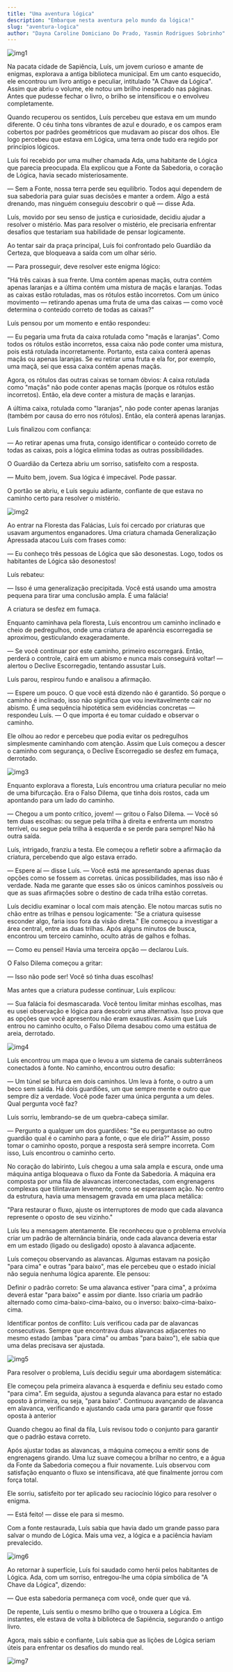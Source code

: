 ```yaml
---
title: "Uma aventura lógica"
description: "Embarque nesta aventura pelo mundo da lógica!"
slug: "aventura-logica"
author: "Dayna Caroline Domiciano Do Prado, Yasmin Rodrigues Sobrinho"
---
```


![img1](./img1.png)

Na pacata cidade de Sapiência, Luís, um jovem curioso e amante de enigmas, explorava a antiga biblioteca municipal. Em um canto esquecido, ele encontrou um livro antigo e peculiar, intitulado "A Chave da Lógica". Assim que abriu o volume, ele notou um brilho inesperado nas páginas. Antes que pudesse fechar o livro, o brilho se intensificou e o envolveu completamente.

Quando recuperou os sentidos, Luís percebeu que estava em um mundo diferente. O céu tinha tons vibrantes de azul e dourado, e os campos eram cobertos por padrões geométricos que mudavam ao piscar dos olhos. Ele logo percebeu que estava em Lógica, uma terra onde tudo era regido por princípios lógicos.

Luís foi recebido por uma mulher chamada Ada, uma habitante de Lógica que parecia preocupada. Ela explicou que a Fonte da Sabedoria, o coração de Lógica, havia secado misteriosamente.

— Sem a Fonte, nossa terra perde seu equilíbrio. Todos aqui dependem de sua sabedoria para guiar suas decisões e manter a ordem. Algo a está drenando, mas ninguém conseguiu descobrir o quê — disse Ada.

Luís, movido por seu senso de justiça e curiosidade, decidiu ajudar a resolver o mistério. Mas para resolver o mistério, ele precisaria enfrentar desafios que testariam sua habilidade de pensar logicamente.

Ao tentar sair da praça principal, Luís foi confrontado pelo Guardião da Certeza, que bloqueava a saída com um olhar sério.

— Para prosseguir, deve resolver este enigma lógico:

"Há três caixas à sua frente. Uma contém apenas maçãs, outra contém apenas laranjas e a última contém uma mistura de maçãs e laranjas. Todas as caixas estão rotuladas, mas os rótulos estão incorretos. Com um único movimento — retirando apenas uma fruta de uma das caixas — como você determina o conteúdo correto de todas as caixas?"

Luís pensou por um momento e então respondeu:

— Eu pegaria uma fruta da caixa rotulada como "maçãs e laranjas". Como todos os rótulos estão incorretos, essa caixa não pode conter uma mistura, pois está rotulada incorretamente. Portanto, esta caixa conterá apenas maçãs ou apenas laranjas. Se eu retirar uma fruta e ela for, por exemplo, uma maçã, sei que essa caixa contém apenas maçãs.

Agora, os rótulos das outras caixas se tornam óbvios: A caixa rotulada como "maçãs" não pode conter apenas maçãs (porque os rótulos estão incorretos). Então, ela deve conter a mistura de maçãs e laranjas.

A última caixa, rotulada como "laranjas", não pode conter apenas laranjas (também por causa do erro nos rótulos). Então, ela conterá apenas laranjas. 

Luís finalizou com confiança:

— Ao retirar apenas uma fruta, consigo identificar o conteúdo correto de todas as caixas, pois a lógica elimina todas as outras possibilidades.

O Guardião da Certeza abriu um sorriso, satisfeito com a resposta.

— Muito bem, jovem. Sua lógica é impecável. Pode passar.

O portão se abriu, e Luís seguiu adiante, confiante de que estava no caminho certo para resolver o mistério.

![img2](./img2.png)

Ao entrar na Floresta das Falácias, Luís foi cercado por criaturas que usavam argumentos enganadores. Uma criatura chamada Generalização Apressada atacou Luís com frases como:

— Eu conheço três pessoas de Lógica que são desonestas. Logo, todos os habitantes de Lógica são desonestos!

Luís rebateu:

— Isso é uma generalização precipitada. Você está usando uma amostra pequena para tirar uma conclusão ampla. É uma falácia!

A criatura se desfez em fumaça.

Enquanto caminhava pela floresta, Luís encontrou um caminho inclinado e cheio de pedregulhos, onde uma criatura de aparência escorregadia se aproximou, gesticulando exageradamente.

— Se você continuar por este caminho, primeiro escorregará. Então, perderá o controle, cairá em um abismo e nunca mais conseguirá voltar! — alertou o Declive Escorregadio, tentando assustar Luís.

Luís parou, respirou fundo e analisou a afirmação.

— Espere um pouco. O que você está dizendo não é garantido. Só porque o caminho é inclinado, isso não significa que vou inevitavelmente cair no abismo. É uma sequência hipotética sem evidências concretas — respondeu Luís. — O que importa é eu tomar cuidado e observar o caminho.

Ele olhou ao redor e percebeu que podia evitar os pedregulhos simplesmente caminhando com atenção. Assim que Luís começou a descer o caminho com segurança, o Declive Escorregadio se desfez em fumaça, derrotado.

![img3](img3.png)

Enquanto explorava a floresta, Luís encontrou uma criatura peculiar no meio de uma bifurcação. Era o Falso Dilema, que tinha dois rostos, cada um apontando para um lado do caminho.

— Chegou a um ponto crítico, jovem! — gritou o Falso Dilema. — Você só tem duas escolhas: ou segue pela trilha à direita e enfrenta um monstro terrível, ou segue pela trilha à esquerda e se perde para sempre! Não há outra saída.

Luís, intrigado, franziu a testa. Ele começou a refletir sobre a afirmação da criatura, percebendo que algo estava errado.

— Espere aí — disse Luís. — Você está me apresentando apenas duas opções como se fossem as corretas. únicas possibilidades, mas isso não é verdade. Nada me garante que esses são os únicos caminhos possíveis ou que as suas afirmações sobre o destino de cada trilha estão corretas. 

Luís decidiu examinar o local com mais atenção. Ele notou marcas sutis no chão entre as trilhas e pensou logicamente: "Se a criatura quisesse esconder algo, faria isso fora da visão direta." Ele começou a investigar a área central, entre as duas trilhas. Após alguns minutos de busca, encontrou um terceiro caminho, oculto atrás de galhos e folhas.

— Como eu pensei! Havia uma terceira opção — declarou Luís.

O Falso Dilema começou a gritar:

— Isso não pode ser! Você só tinha duas escolhas!

Mas antes que a criatura pudesse continuar, Luís explicou:

— Sua falácia foi desmascarada. Você tentou limitar minhas escolhas, mas eu usei observação e lógica para descobrir uma alternativa. Isso prova que as opções que você apresentou não eram exaustivas. Assim que Luís entrou no caminho oculto, o Falso Dilema desabou como uma estátua de areia, derrotado.

![img4](img4.png)

Luís encontrou um mapa que o levou a um sistema de canais subterrâneos conectados à fonte. No caminho, encontrou outro desafio:

— Um túnel se bifurca em dois caminhos. Um leva à fonte, o outro a um beco sem saída. Há dois guardiões, um que sempre mente e outro que sempre diz a verdade. Você pode fazer uma única pergunta a um deles. Qual pergunta você faz?

Luís sorriu, lembrando-se de um quebra-cabeça similar.

— Pergunto a qualquer um dos guardiões: "Se eu perguntasse ao outro guardião qual é o caminho para a fonte, o que ele diria?" Assim, posso tomar o caminho oposto, porque a resposta será sempre incorreta. Com isso, Luís encontrou o caminho certo.

No coração do labirinto, Luís chegou a uma sala ampla e escura, onde uma máquina antiga bloqueava o fluxo da Fonte da Sabedoria. A máquina era composta por uma fila de alavancas interconectadas, com engrenagens complexas que tilintavam levemente, como se esperassem ação. No centro da estrutura, havia uma mensagem gravada em uma placa metálica:

"Para restaurar o fluxo, ajuste os interruptores de modo que cada alavanca represente o oposto de seu vizinho."

Luís leu a mensagem atentamente. Ele reconheceu que o problema envolvia criar um padrão de alternância binária, onde cada alavanca deveria estar em um estado (ligado ou desligado) oposto à alavanca adjacente.

Luís começou observando as alavancas. Algumas estavam na posição "para cima" e outras "para baixo", mas ele percebeu que o estado inicial não seguia nenhuma lógica aparente. Ele pensou:

Definir o padrão correto: Se uma alavanca estiver "para cima", a próxima deverá estar "para baixo" e assim por diante. Isso criaria um padrão alternado como cima-baixo-cima-baixo, ou o inverso: baixo-cima-baixo-cima.

Identificar pontos de conflito: Luís verificou cada par de alavancas consecutivas. Sempre que encontrava duas alavancas adjacentes no mesmo estado (ambas "para cima" ou ambas "para baixo"), ele sabia que uma delas precisava ser ajustada.

![img5](./img5.png)

Para resolver o problema, Luís decidiu seguir uma abordagem sistemática: 

Ele começou pela primeira alavanca à esquerda e definiu seu estado como "para cima". Em seguida, ajustou a segunda alavanca para estar no estado oposto à primeira, ou seja, "para baixo". Continuou avançando de alavanca em alavanca, verificando e ajustando cada uma para garantir que fosse oposta à anterior

Quando chegou ao final da fila, Luís revisou todo o conjunto para garantir que o padrão estava correto.

Após ajustar todas as alavancas, a máquina começou a emitir sons de engrenagens girando. Uma luz suave começou a brilhar no centro, e a água da Fonte da Sabedoria começou a fluir novamente. Luís observou com satisfação enquanto o fluxo se intensificava, até que finalmente jorrou com força total.

Ele sorriu, satisfeito por ter aplicado seu raciocínio lógico para resolver o enigma.

— Está feito! — disse ele para si mesmo.

Com a fonte restaurada, Luís sabia que havia dado um grande passo para salvar o mundo de Lógica. Mais uma vez, a lógica e a paciência haviam prevalecido.

![img6](./img6.png)

Ao retornar à superfície, Luís foi saudado como herói pelos habitantes de Lógica. Ada, com um sorriso, entregou-lhe uma cópia simbólica de "A Chave da Lógica", dizendo:

— Que esta sabedoria permaneça com você, onde quer que vá.

De repente, Luís sentiu o mesmo brilho que o trouxera a Lógica. Em instantes, ele estava de volta à biblioteca de Sapiência, segurando o antigo livro.

Agora, mais sábio e confiante, Luís sabia que as lições de Lógica seriam úteis para enfrentar os desafios do mundo real.

![img7](./img7.png)
